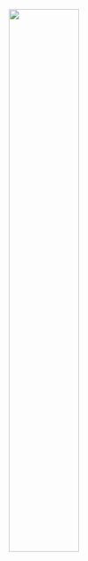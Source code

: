 <head>
  <link rel="stylesheet" href="css/styles.css">
</head>


<img width="50%" align="right" src="https://github-readme-stats.vercel.app/api?username=glitchtest51&bg_color=30,331378,090c4a&title_color=a074fc&text_color=aaa&show_icons=true&cache_seconds=14400&include_all_commits=true&show=reviews,discussions_started,discussions_answered">
